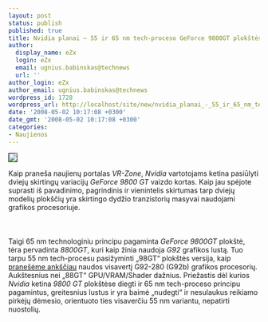 ```yaml
---
layout: post
status: publish
published: true
title: Nvidia planai – 55 ir 65 nm tech-proceso GeForce 9800GT plokštės
author:
  display_name: eZx
  login: eZx
  email: ugnius.babinskas@technews
  url: ''
author_login: eZx
author_email: ugnius.babinskas@technews
wordpress_id: 1728
wordpress_url: http://localhost/site/new/nvidia_planai_-_55_ir_65_nm_tech_proceso_geforce_9800gt_plokstes/
date: '2008-05-02 10:17:08 +0300'
date_gmt: '2008-05-02 10:17:08 +0300'
categories:
- Naujienos
---
```

<div class="imgright"><img src="http://www.technews.lt/upl/Failai/10309-nvidia-logo.jpg" border="1"></div>
<p>Kaip praneša naujienų portalas <i>VR-Zone</i>, <i>Nvidia</i> vartotojams ketina pasiūlyti dviejų skirtingų variacijų <i>GeForce 9800 GT</i> vaizdo kortas. Kaip jau spėjote suprasti iš pavadinimo, pagrindinis ir vienintelis skirtumas tarp dviejų modelių plokščių yra skirtingo dydžio tranzistorių masyvai naudojami grafikos procesoriuje.<br />
<br><br />
<br>Taigi 65 nm technologiniu principu pagaminta <i>GeForce 9800GT</i> plokštė, tėra pervadinta <i>8800GT</i>, kuri kaip žinia naudoja <i>G92</i> grafikos lustą. Tuo tarpu 55 nm tech-procesu pasižyminti „98GT“ plokštės versija, kaip <a class="ns" href="http://www.technews.lt/index.php?id=Kas&amp;Id=1497">pranešėme ankščiau</a> naudos visavertį G92-280 (G92b) grafikos procesorių. Aukštesnius nei „88GT“ GPU/VRAM/Shader dažnius. Priežastis dėl kurios <i>Nvidia</i> ketina <i>9800 GT</i> plokštėse diegti ir 65 nm tech-proceso principu pagamintus, greitesnius lustus ir yra baimė „nudegti“ ir nesulaukus reikiamo pirkėjų dėmesio, orientuoto ties visaverčiu 55 nm variantu, nepatirti nuostolių.<br />
<br></p>
